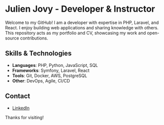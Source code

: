 # Julien Jovy - Developer & Instructor

Welcome to my GitHub! I am a developer with expertise in PHP, Laravel, and React. I enjoy building web applications and sharing knowledge with others. This repository acts as my portfolio and CV, showcasing my work and open-source contributions.

## Skills & Technologies

- **Languages**: PHP, Python, JavaScript, SQL
- **Frameworks**: Symfony, Laravel, React
- **Tools**: Git, Docker, AWS, PostgreSQL
- **Other**: DevOps, Agile, CI/CD

## Contact

- [LinkedIn](https://www.linkedin.com/in/julienjovy/)

Thanks for visiting!

<!--
**julienjovy/julienjovy** is a ✨ _special_ ✨ repository because its `README.md` (this file) appears on your GitHub profile.

Here are some ideas to get you started:

- 🔭 I’m currently working on ...
- 🌱 I’m currently learning ...
- 👯 I’m looking to collaborate on ...
- 🤔 I’m looking for help with ...
- 💬 Ask me about ...
- 📫 How to reach me: ...
- 😄 Pronouns: ...
- ⚡ Fun fact: ...
-->
